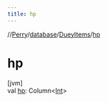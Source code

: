 ```yaml
---
title: hp
---
```

//[Perry](../../../index.html)/[database](../index.html)/[DueyItems](index.html)/[hp](hp.html)



# hp



[jvm]\
val [hp](hp.html): Column<[Int](https://kotlinlang.org/api/latest/jvm/stdlib/kotlin/-int/index.html)>




